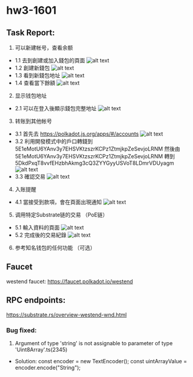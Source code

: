 # hw3-1601

## Task Report:
1. 可以新建帐号，查看余额
* 1.1 去到創建或加入錢包的頁面
![alt text](https://github.com/MartinYeung5/substrate-primary-15-homework/blob/main/homework-3/1601/public/1_1.png?raw=true)
* 1.2 創建新錢包
![alt text](https://github.com/MartinYeung5/substrate-primary-15-homework/blob/main/homework-3/1601/public/1_2.png?raw=true)
* 1.3 看到新錢包地址
![alt text](https://github.com/MartinYeung5/substrate-primary-15-homework/blob/main/homework-3/1601/public/1_3.png?raw=true)
* 1.4 查看當下餘額
![alt text](https://github.com/MartinYeung5/substrate-primary-15-homework/blob/main/homework-3/1601/public/1_4.png?raw=true)
2. 显示钱包地址
* 2.1 可以在登入後顯示錢包完整地址
![alt text](https://github.com/MartinYeung5/substrate-primary-15-homework/blob/main/homework-3/1601/public/2_1.png?raw=true)
3. 转账到其他帐号
* 3.1 首先去 https://polkadot.js.org/apps/#/accounts
![alt text](https://github.com/MartinYeung5/substrate-primary-15-homework/blob/main/homework-3/1601/public/3_1.png?raw=true)
* 3.2 利用開發模式中的戶口轉錢到 5E1eMotU6YAnv3y7EHSVKtzszrKCPz1ZtmjkpZeSevjoLRNM
然後由 5E1eMotU6YAnv3y7EHSVKtzszrKCPz1ZtmjkpZeSevjoLRNM 轉到
5DkdPxqT8vvfEHzbhAkmg3cQ3ZYYGyyUSVoT8LDmrVDUyagm
![alt text](https://github.com/MartinYeung5/substrate-primary-15-homework/blob/main/homework-3/1601/public/3_2.png?raw=true)
* 3.3 確認交易
![alt text](https://github.com/MartinYeung5/substrate-primary-15-homework/blob/main/homework-3/1601/public/3_3.png?raw=true)
4. 入账提醒
* 4.1 當接受到款項，會在頁面出現通知
![alt text](https://github.com/MartinYeung5/substrate-primary-15-homework/blob/main/homework-3/1601/public/4_1.png?raw=true)
5. 调用特定Substrate链的交易 （PoE链）
* 5.1 輸入資料的頁面
![alt text](https://github.com/MartinYeung5/substrate-primary-15-homework/blob/main/homework-3/1601/public/5_1.png?raw=true)
* 5.2 完成後的交易紀錄
![alt text](https://github.com/MartinYeung5/substrate-primary-15-homework/blob/main/homework-3/1601/public/5_2.png?raw=true)
6. 参考知名钱包的任何功能 （可选）

## Faucet
westend faucet:
https://faucet.polkadot.io/westend

## RPC endpoints:
https://substrate.rs/overview-westend-wnd.html

### Bug fixed:
1. Argument of type 'string' is not assignable to parameter of type 'Uint8Array'.ts(2345)
* Solution: 
const encoder = new TextEncoder();
const uintArrayValue = encoder.encode("String");